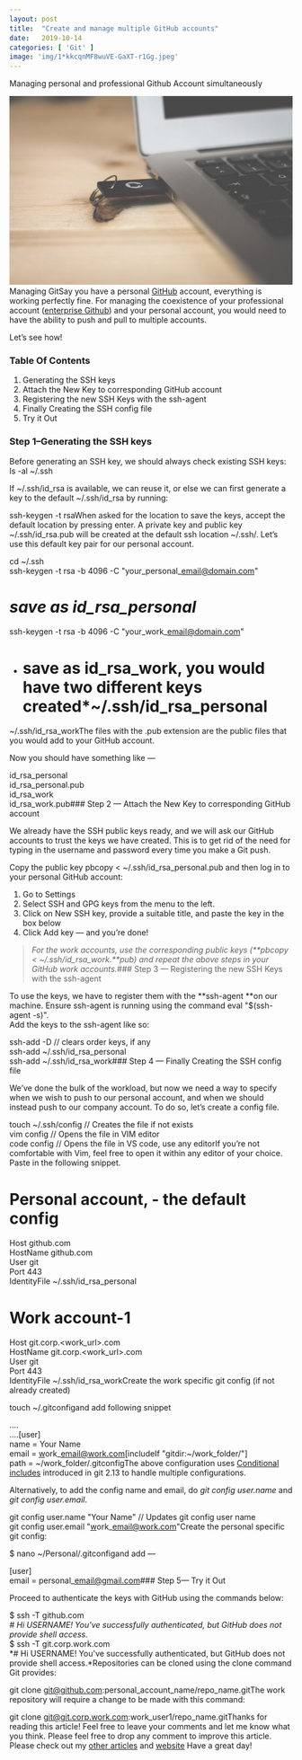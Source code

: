 ```yaml
---
layout:	post
title:	"Create and manage multiple GitHub accounts"
date:	2019-10-14
categories: [ 'Git' ]
image: 'img/1*kkcqnMF8wuVE-GaXT-r1Gg.jpeg'
---
```


  Managing personal and professional Github Account simultaneously

![](/img/1*kkcqnMF8wuVE-GaXT-r1Gg.jpeg)Managing GitSay you have a personal [GitHub](http://github.com/) account, everything is working perfectly fine. For managing the coexistence of your professional account ([enterprise Github](https://github.com/enterprise)) and your personal account, you would need to have the ability to push and pull to multiple accounts.

Let’s see how!

### Table Of Contents

1. Generating the SSH keys
2. Attach the New Key to corresponding GitHub account
3. Registering the new SSH Keys with the ssh-agent
4. Finally Creating the SSH config file
5. Try it Out
### Step 1–Generating the SSH keys

Before generating an SSH key, we should always check existing SSH keys:  
 ls -al ~/.ssh

If ~/.ssh/id\_rsa is available, we can reuse it, or else we can first generate a key to the default ~/.ssh/id\_rsa by running:

ssh-keygen -t rsaWhen asked for the location to save the keys, accept the default location by pressing enter. A private key and public key ~/.ssh/id\_rsa.pub will be created at the default ssh location ~/.ssh/. Let’s use this default key pair for our personal account.

cd ~/.ssh  
ssh-keygen -t rsa -b 4096 -C "your\_personal\_email@domain.com"  
 # *save as id\_rsa\_personal*  
ssh-keygen -t rsa -b 4096 -C "your\_work\_email@domain.com"  
* # save as id\_rsa\_work, you would have two different keys created*~/.ssh/id\_rsa\_personal  
~/.ssh/id\_rsa\_workThe files with the .pub extension are the public files that you would add to your GitHub account.

Now you should have something like —

id\_rsa\_personal  
id\_rsa\_personal.pub  
id\_rsa\_work  
id\_rsa\_work.pub### Step 2 — Attach the New Key to corresponding GitHub account

We already have the SSH public keys ready, and we will ask our GitHub accounts to trust the keys we have created. This is to get rid of the need for typing in the username and password every time you make a Git push.

Copy the public key pbcopy < ~/.ssh/id\_rsa\_personal.pub and then log in to your personal GitHub account:

1. Go to Settings
2. Select SSH and GPG keys from the menu to the left.
3. Click on New SSH key, provide a suitable title, and paste the key in the box below
4. Click Add key — and you’re done!

> *For the work accounts, use the corresponding public keys (**pbcopy < ~/.ssh/id\_rsa\_work.**pub) and repeat the above steps in your GitHub work accounts.*### Step 3 — Registering the new SSH Keys with the ssh-agent

To use the keys, we have to register them with the **ssh-agent **on our machine. Ensure ssh-agent is running using the command eval "$(ssh-agent -s)".  
Add the keys to the ssh-agent like so:

ssh-add -D // clears order keys, if any  
ssh-add ~/.ssh/id\_rsa\_personal  
ssh-add ~/.ssh/id\_rsa\_work### Step 4 — Finally Creating the SSH config file

We’ve done the bulk of the workload, but now we need a way to specify when we wish to push to our personal account, and when we should instead push to our company account. To do so, let’s create a config file.

touch ~/.ssh/config // Creates the file if not exists  
vim config // Opens the file in VIM editor  
code config // Opens the file in VS code, use any editorIf you’re not comfortable with Vim, feel free to open it within any editor of your choice. Paste in the following snippet.

# Personal account, - the default config  
Host github.com  
 HostName github.com  
 User git  
 Port 443  
 IdentityFile ~/.ssh/id\_rsa\_personal  
   
# Work account-1  
Host git.corp.<work\_url>.com   
 HostName git.corp.<work\_url>.com  
 User git  
 Port 443  
 IdentityFile ~/.ssh/id\_rsa\_workCreate the work specific git config (if not already created)

touch ~/.gitconfigand add following snippet

....  
....[user]  
 name = Your Name  
 email = [w](mailto:pranayku@adobe.com)ork\_email@work.com[includeIf "gitdir:~/work\_folder/"]  
 path = ~/work\_folder/.gitconfigThe above configuration uses [Conditional includes](https://git-scm.com/docs/git-config#_conditional_includes) introduced in git 2.13 to handle multiple configurations.

Alternatively, to add the config name and email, do *git config user.name* and *git config user.email*.

git config user.name "Your Name" // Updates git config user name  
git config user.email "[w](mailto:pranayku@adobe.com)ork\_email@work.com"Create the personal specific git config:

$ nano ~/Personal/.gitconfigand add —

[user]  
 email = personal\_email@gmail.com### Step 5— Try it Out

Proceed to authenticate the keys with GitHub using the commands below:

$ ssh -T github.com  
 *# Hi USERNAME! You've successfully authenticated, but GitHub does not provide shell access.*  
$ ssh -T git.corp.work.com  
 *# Hi USERNAME! You've successfully authenticated, but GitHub does not provide shell access.*Repositories can be cloned using the clone command Git provides:

git clone git@github.com:personal\_account\_name/repo\_name.gitThe work repository will require a change to be made with this command:

git clone git@git.corp.work.com:work\_user1/repo\_name.gitThanks for reading this article! Feel free to leave your comments and let me know what you think. Please feel free to drop any comment to improve this article.  
Please check out my [other articles](https://medium.com/pranayaggarwal25) and [website](http://pranayaggarwal.github.io) Have a great day!

  